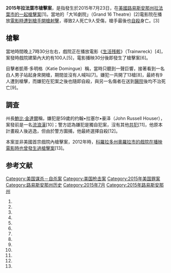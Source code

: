 **2015年拉法葉市槍擊案**，是指發生於2015年7月23日，在[美國](https://zh.wikipedia.org/wiki/美國 "wikilink")[路易斯安那州](../Page/路易斯安那州.md "wikilink")[拉法葉市的一起槍擊案](../Page/拉法葉_\(路易斯安那州\).md "wikilink")\[1\]。當地的「大16劇院」（Grand 16 Theatre）\[2\]電影院在播放[電影時遭到槍手開槍射擊](https://zh.wikipedia.org/wiki/電影 "wikilink")，導致2人死亡9人受傷，槍手最後也[自殺](../Page/自殺.md "wikilink")身亡。\[3\]

## 槍擊

當地時間晚上7時30分左右，戲院正在播放電影《[生活残骸](../Page/生活残骸.md "wikilink")》（Trainwreck）\[4\]，案發時戲院建築內大約有100人\[5\]，電影播映30分後即發生了槍擊案\[6\]。

目擊者凱蒂·多明格（Katie Domingue）稱，當時只聽到一聲巨響，接著看到一名白人男子站起身來開槍，期間並沒有人喊叫\[7\]。嫌犯一共開了13槍\[8\]，最終有9人遭到槍擊，而嫌犯在犯案之後也隨即自殺，與另一名傷者在送到[醫院](../Page/醫院.md "wikilink")後均不治死亡\[9\]。

## 調查

州長[鮑比·金達爾](../Page/鮑比·金達爾.md "wikilink")稱，嫌犯是59歲的约翰•拉塞尔•豪泽（John Russell Houser），案發前是一名[流浪漢](https://zh.wikipedia.org/wiki/流浪漢 "wikilink")\[10\]；警方認為嫌犯是獨自犯案，沒有其他[共犯](../Page/共犯.md "wikilink")\[11\]，他原本計畫殺人後逃逸，但由於警方圍捕，他最終選擇自殺\[12\]。

本案並非美國首宗戲院內槍擊案，2012年時，[科羅拉多州](../Page/科羅拉多州.md "wikilink")[奧羅拉市的戲院在播映電影時也曾發生過](https://zh.wikipedia.org/wiki/奧羅拉市 "wikilink")[槍擊案](https://zh.wikipedia.org/wiki/2012年奥罗拉枪击事件 "wikilink")\[13\]。

## 参考文献

[Category:美国谋杀－自杀案](https://zh.wikipedia.org/wiki/Category:美国谋杀－自杀案 "wikilink") [Category:美国枪击案](https://zh.wikipedia.org/wiki/Category:美国枪击案 "wikilink") [Category:2015年美国罪案](https://zh.wikipedia.org/wiki/Category:2015年美国罪案 "wikilink") [Category:路易斯安那州历史](https://zh.wikipedia.org/wiki/Category:路易斯安那州历史 "wikilink") [Category:2015年7月](https://zh.wikipedia.org/wiki/Category:2015年7月 "wikilink") [Category:2015年路易斯安那州](https://zh.wikipedia.org/wiki/Category:2015年路易斯安那州 "wikilink")

1.

2.

3.

4.

5.

6.
7.

8.
9.

10.
11.
12.
13.